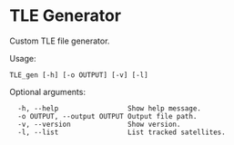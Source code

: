 # TLE Generator

Custom TLE file generator.

Usage: 

`TLE_gen [-h] [-o OUTPUT] [-v] [-l]`

Optional arguments:

```
  -h, --help                 Show help message.
  -o OUTPUT, --output OUTPUT Output file path.
  -v, --version              Show version.
  -l, --list                 List tracked satellites.
```
